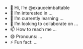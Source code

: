 - 👋 Hi, I’m @exauceimbattable
- 👀 I’m interested in ...
- 🌱 I’m currently learning ...
- 💞️ I’m looking to collaborate on ...
- 📫 How to reach me ...
- 😄 Pronouns: ...
- ⚡ Fun fact: ...

<!---
exauceimbattable/exauceimbattable is a ✨ special ✨ repository because its `README.md` (this file) appears on your GitHub profile.
You can click the Preview link to take a look at your changes.
--->
